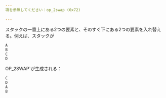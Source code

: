 ```yaml
---
項を参照してください：op_2swap (0x72)

---
```

スタックの一番上にある2つの要素と、そのすぐ下にある2つの要素を入れ替える。例えば、スタックが

```text
A
B
C
D
```

OP_2SWAP`が生成される：

```text
C
D
A
B
```